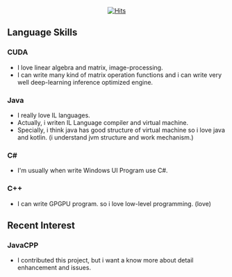 <div align=center>

[![Hits](https://hits.seeyoufarm.com/api/count/incr/badge.svg?url=https%3A%2F%2Fgithub.com%2Fdevjeonghwan&count_bg=%23AAAAAA&title_bg=%23646464&icon=&icon_color=%23E7E7E7&title=hits&edge_flat=true)](https://hits.seeyoufarm.com)

</div>

## Language Skills
### CUDA
- I love linear algebra and matrix, image-processing.
- I can write many kind of matrix operation functions and i can write very well deep-learning inference optimized engine.

### Java
- I really love IL languages.
- Actually, i writen IL Language compiler and virtual machine.
- Specially, i think java has good structure of virtual machine so i love java and kotlin. (i understand jvm structure and work mechanism.)

### C#
- I'm usually when  write Windows UI Program use C#.

### C++
- I can write GPGPU program. so i love low-level programming. (love)

## Recent Interest
### JavaCPP
- I contributed this project, but i want a know more about detail enhancement and issues.
